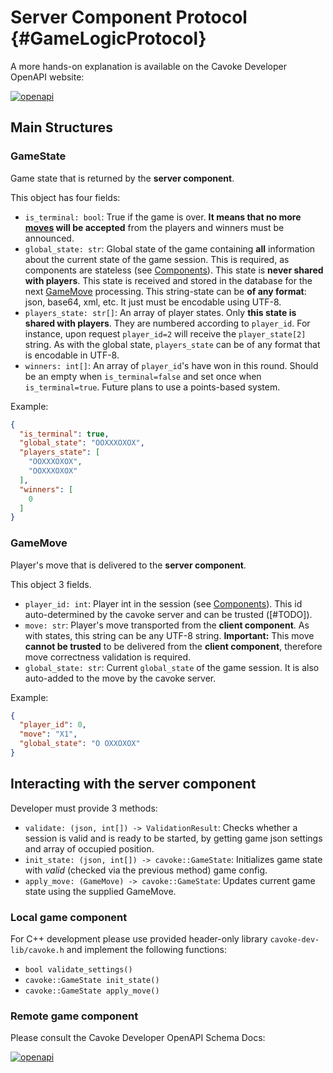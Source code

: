 # Server Component Protocol {#GameLogicProtocol}

A more hands-on explanation is available on the Cavoke Developer OpenAPI website:

[![openapi](https://img.shields.io/badge/Cavoke%20DEV-passing-success?logo=swagger&logoColor=white&style=for-the-badge)](https://cavokedev.docs.apiary.io)

## Main Structures

### GameState

Game state that is returned by the **server component**.

This object has four fields:

- `is_terminal: bool`: True if the game is over. **It means that no more [moves](#GameMove) will be accepted** from
  the
  players and winners must be announced.
- `global_state: str`: Global state of the game containing **all** information about the current state of the game
  session. This is required, as
  components are stateless (see [Components](#Components)). This state is **never shared with players**. This state is
  received and
  stored in the database for the next [GameMove](#GameMove) processing. This string-state can be **of any format**:
  json, base64, xml,
  etc. It just must be encodable using UTF-8.
- `players_state: str[]`: An array of player states. Only **this state is shared with players**. They are
  numbered
  according to `player_id`. For instance, upon request `player_id=2` will receive the `player_state[2]` string. As with
  the global state, `players_state` can be of any format that is encodable in UTF-8.
- `winners: int[]`: An array of `player_id`'s have won in this round. Should be an empty
  when `is_terminal=false` and set
  once when `is_terminal=true`. Future plans to use a points-based system.

Example:

```json
{
  "is_terminal": true,
  "global_state": "OOXXXOXOX",
  "players_state": [
    "OOXXXOXOX",
    "OOXXXOXOX"
  ],
  "winners": [
    0
  ]
}
```

### GameMove

Player's move that is delivered to the **server component**.

This object 3 fields.

- `player_id: int`: Player int in the session (see [Components](#Components)). This id auto-determined by the cavoke
  server and can be trusted ([#TODO]).
- `move: str`: Player's move transported from the **client component**. As with states, this string can be any UTF-8
  string. **Important:** This move **cannot be trusted** to be delivered from the **client component**, therefore move
  correctness validation is required.
- `global_state: str`: Current `global_state` of the game session. It is also auto-added to the move by the cavoke
  server.

Example:

```json
{
  "player_id": 0,
  "move": "X1",
  "global_state": "O OXXOXOX"
}
```

## Interacting with the server component

Developer must provide 3 methods:

- `validate: (json, int[]) -> ValidationResult`: Checks whether a session is valid and is ready to be started, by
  getting game json settings and array of occupied position.
- `init_state: (json, int[]) -> cavoke::GameState`: Initializes game state with *valid* (checked via the previous
  method) game config.
- `apply_move: (GameMove) -> cavoke::GameState`: Updates current game state using the supplied GameMove.

### Local game component

For C++ development please use provided header-only library `cavoke-dev-lib/cavoke.h` and implement the following
functions:

- `bool validate_settings()`
- `cavoke::GameState init_state()`
- `cavoke::GameState apply_move()`

### Remote game component

Please consult the Cavoke Developer OpenAPI Schema Docs:

[![openapi](https://img.shields.io/badge/Cavoke%20DEV-passing-success?logo=swagger&logoColor=white&style=for-the-badge)](https://cavokedev.docs.apiary.io)